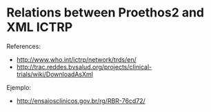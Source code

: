 Relations between Proethos2 and XML ICTRP
=========================================


References:
- http://www.who.int/ictrp/network/trds/en/
- http://trac.reddes.bvsalud.org/projects/clinical-trials/wiki/DownloadAsXml

Ejemplo:
- http://ensaiosclinicos.gov.br/rg/RBR-76cd72/
